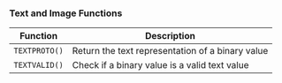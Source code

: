 ### Text and Image Functions

| Function      | Description                                      |
|---------------|--------------------------------------------------|
| `TEXTPROTO()` | Return the text representation of a binary value |
| `TEXTVALID()` | Check if a binary value is a valid text value    |
